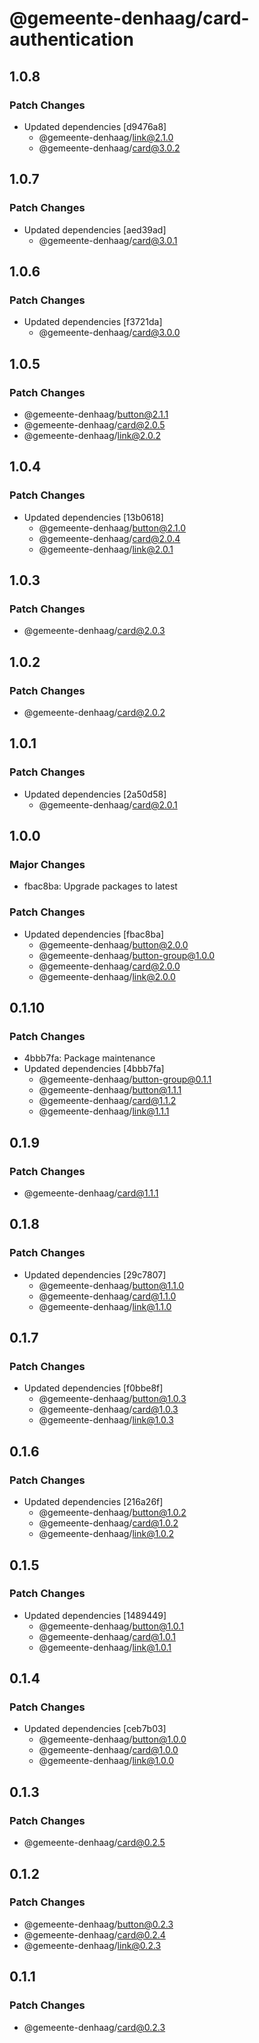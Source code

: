 # @gemeente-denhaag/card-authentication

## 1.0.8

### Patch Changes

- Updated dependencies [d9476a8]
  - @gemeente-denhaag/link@2.1.0
  - @gemeente-denhaag/card@3.0.2

## 1.0.7

### Patch Changes

- Updated dependencies [aed39ad]
  - @gemeente-denhaag/card@3.0.1

## 1.0.6

### Patch Changes

- Updated dependencies [f3721da]
  - @gemeente-denhaag/card@3.0.0

## 1.0.5

### Patch Changes

- @gemeente-denhaag/button@2.1.1
- @gemeente-denhaag/card@2.0.5
- @gemeente-denhaag/link@2.0.2

## 1.0.4

### Patch Changes

- Updated dependencies [13b0618]
  - @gemeente-denhaag/button@2.1.0
  - @gemeente-denhaag/card@2.0.4
  - @gemeente-denhaag/link@2.0.1

## 1.0.3

### Patch Changes

- @gemeente-denhaag/card@2.0.3

## 1.0.2

### Patch Changes

- @gemeente-denhaag/card@2.0.2

## 1.0.1

### Patch Changes

- Updated dependencies [2a50d58]
  - @gemeente-denhaag/card@2.0.1

## 1.0.0

### Major Changes

- fbac8ba: Upgrade packages to latest

### Patch Changes

- Updated dependencies [fbac8ba]
  - @gemeente-denhaag/button@2.0.0
  - @gemeente-denhaag/button-group@1.0.0
  - @gemeente-denhaag/card@2.0.0
  - @gemeente-denhaag/link@2.0.0

## 0.1.10

### Patch Changes

- 4bbb7fa: Package maintenance
- Updated dependencies [4bbb7fa]
  - @gemeente-denhaag/button-group@0.1.1
  - @gemeente-denhaag/button@1.1.1
  - @gemeente-denhaag/card@1.1.2
  - @gemeente-denhaag/link@1.1.1

## 0.1.9

### Patch Changes

- @gemeente-denhaag/card@1.1.1

## 0.1.8

### Patch Changes

- Updated dependencies [29c7807]
  - @gemeente-denhaag/button@1.1.0
  - @gemeente-denhaag/card@1.1.0
  - @gemeente-denhaag/link@1.1.0

## 0.1.7

### Patch Changes

- Updated dependencies [f0bbe8f]
  - @gemeente-denhaag/button@1.0.3
  - @gemeente-denhaag/card@1.0.3
  - @gemeente-denhaag/link@1.0.3

## 0.1.6

### Patch Changes

- Updated dependencies [216a26f]
  - @gemeente-denhaag/button@1.0.2
  - @gemeente-denhaag/card@1.0.2
  - @gemeente-denhaag/link@1.0.2

## 0.1.5

### Patch Changes

- Updated dependencies [1489449]
  - @gemeente-denhaag/button@1.0.1
  - @gemeente-denhaag/card@1.0.1
  - @gemeente-denhaag/link@1.0.1

## 0.1.4

### Patch Changes

- Updated dependencies [ceb7b03]
  - @gemeente-denhaag/button@1.0.0
  - @gemeente-denhaag/card@1.0.0
  - @gemeente-denhaag/link@1.0.0

## 0.1.3

### Patch Changes

- @gemeente-denhaag/card@0.2.5

## 0.1.2

### Patch Changes

- @gemeente-denhaag/button@0.2.3
- @gemeente-denhaag/card@0.2.4
- @gemeente-denhaag/link@0.2.3

## 0.1.1

### Patch Changes

- @gemeente-denhaag/card@0.2.3
